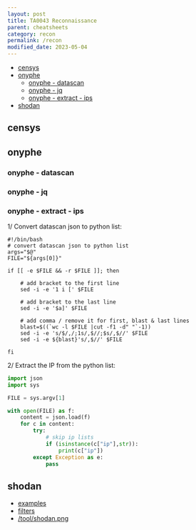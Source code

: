 ```yaml
---
layout: post
title: TA0043 Reconnaissance
parent: cheatsheets
category: recon
permalink: /recon
modified_date: 2023-05-04
---
```


<!-- vscode-markdown-toc -->
* [censys](#censys)
* [onyphe](#onyphe)
	* [onyphe - datascan](#onyphe-datascan)
	* [onyphe - jq](#onyphe-jq)
	* [onyphe - extract - ips](#onyphe-extract-ips)
* [shodan](#shodan)

<!-- vscode-markdown-toc-config
	numbering=false
	autoSave=true
	/vscode-markdown-toc-config -->
<!-- /vscode-markdown-toc -->


## <a name='censys'></a>censys
## <a name='onyphe'></a>onyphe

### <a name='onyphe-datascan'></a>onyphe - datascan
### <a name='onyphe-jq'></a>onyphe - jq


### <a name='onyphe-extract-ips'></a>onyphe - extract - ips 

1/ Convert datascan json to python list:
```
#!/bin/bash
# convert datascan json to python list
args="$@"
FILE="${args[0]}" 

if [[ -e $FILE && -r $FILE ]]; then

    # add bracket to the first line
    sed -i -e '1 i [' $FILE

    # add bracket to the last line
    sed -i -e '$a]' $FILE

    # add comma / remove it for first, blast & last lines
    blast=$((`wc -l $FILE |cut -f1 -d" "`-1))
    sed -i -e 's/$/,/;1s/,$//;$s/,$//' $FILE
    sed -i -e ${blast}'s/,$//' $FILE

fi
```

2/ Extract the IP from the python list:
```python
import json
import sys

FILE = sys.argv[1]

with open(FILE) as f:
    content = json.load(f)
    for c in content:
        try:
            # skip ip lists
            if (isinstance(c["ip"],str)):
                print(c["ip"])
        except Exception as e:
            pass
```

## <a name='shodan'></a>shodan

* [examples](https://www.shodan.io/search/examples)
* [filters](https://www.shodan.io/search/filters)
* [/tool/shodan.png](/tool/shodan.png)